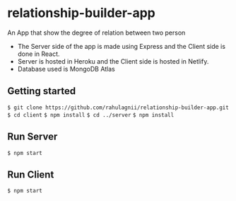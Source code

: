 # relationship-builder-app
An App that show the degree of relation between two person



- The Server side of the app is made using Express and the Client side is done in React.
- Server is hosted in Heroku and the Client side is hosted in Netlify.
- Database used is MongoDB Atlas


## Getting started

`$ git clone https://github.com/rahulagnii/relationship-builder-app.git`
`$ cd client`
`$ npm install`
`$ cd ../server`
`$ npm install`

## Run Server
`$ npm start`

## Run Client
`$ npm start`